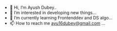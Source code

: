 - 👋 Hi, I’m Ayush Dubey..
- 👀 I’m interested in developing new things...
- 🌱 I’m currently learning Frontenddev and  DS algo...
- 📫 How to reach me ayu16dubey@gmail.com ...

<!---
ayu15dubey/ayu15dubey is a ✨ special ✨ repository because its `README.md` (this file) appears on your GitHub profile.
You can click the Preview link to take a look at your changes.
--->
